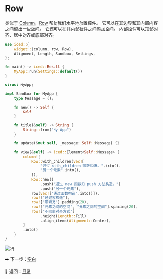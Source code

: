 
# Row

类似于 [Column](https://docs.rs/iced/0.12.1/iced/widget/struct.Column.html)，[Row](https://docs.rs/iced/0.12.1/iced/widget/struct.Row.html) 帮助我们水平地放置控件。
它可以在其边界和其内部内容之间留出一些空间。
它还可以在其内部控件之间添加空间。
内部控件可以顶部对齐、居中对齐或底部对齐。

```rust
use iced::{
    widget::{column, row, Row},
    Alignment, Length, Sandbox, Settings,
};

fn main() -> iced::Result {
    MyApp::run(Settings::default())
}

struct MyApp;

impl Sandbox for MyApp {
    type Message = ();

    fn new() -> Self {
        Self
    }

    fn title(&self) -> String {
        String::from("My App")
    }

    fn update(&mut self, _message: Self::Message) {}

    fn view(&self) -> iced::Element<Self::Message> {
        column![
            Row::with_children(vec![
                "通过 with_children 函数构造。".into(),
                "另一个元素".into(),
            ]),
            Row::new()
                .push("通过 new 函数和 push 方法构造。")
                .push("另一个元素"),
            row(vec!["通过函数构造".into()]),
            row!["通过宏构造"],
            row!["带填充"].padding(20),
            row!["元素之间的空间", "元素之间的空间"].spacing(20),
            row!["不同的对齐方式"]
                .height(Length::Fill)
                .align_items(Alignment::Center),
        ]
        .into()
    }
}
```

![行](./pic/row.png)

:arrow_right: 下一步：[空白](./space.md)

:blue_book: 返回：[目录](./../README.md)
